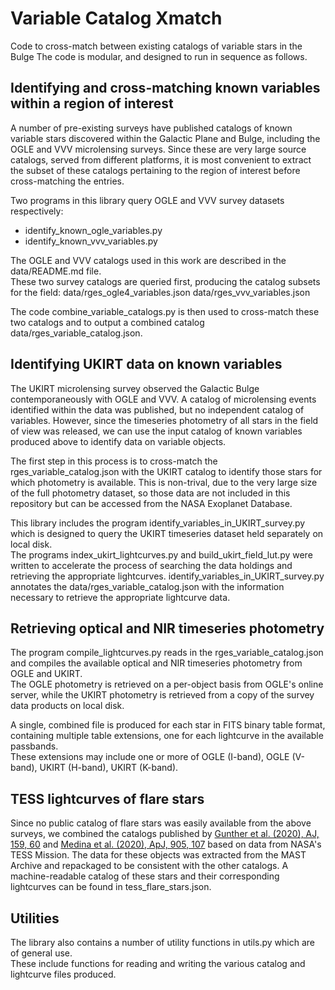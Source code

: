 # Variable Catalog Xmatch
Code to cross-match between existing catalogs of variable stars in the Bulge
The code is modular, and designed to run in sequence as follows. 

## Identifying and cross-matching known variables within a region of interest
A number of pre-existing surveys have published catalogs of known variable stars discovered 
within the Galactic Plane and Bulge, including the OGLE and VVV microlensing surveys. 
Since these are very large source catalogs, served from different platforms, it is 
most convenient to extract the subset of these catalogs pertaining to the region of interest 
before cross-matching the entries.  

Two programs in this library query OGLE and VVV survey datasets respectively:
- identify_known_ogle_variables.py
- identify_known_vvv_variables.py

The OGLE and VVV catalogs used in this work are described in the data/README.md file.  
These two survey catalogs are queried first, producing the catalog subsets for the field:
data/rges_ogle4_variables.json 
data/rges_vvv_variables.json

The code combine_variable_catalogs.py is then used to cross-match these two catalogs and to
output a combined catalog data/rges_variable_catalog.json. 

## Identifying UKIRT data on known variables
The UKIRT microlensing survey observed the Galactic Bulge contemporaneously with OGLE and VVV. 
A catalog of microlensing events identified within the data was published, but no independent 
catalog of variables.  However, since the timeseries photometry of all stars in the field of view
was released, we can use the input catalog of known variables produced above to identify 
data on variable objects.  

The first step in this process is to cross-match the rges_variable_catalog.json with the UKIRT 
catalog to identify those stars for which photometry is available.  This is non-trival, due to 
the very large size of the full photometry dataset, so those data are not included in this repository 
but can be accessed from the NASA Exoplanet Database.

This library includes the program identify_variables_in_UKIRT_survey.py which is designed to 
query the UKIRT timeseries dataset held separately on local disk.  
The programs index_ukirt_lightcurves.py and build_ukirt_field_lut.py were written to accelerate
the process of searching the data holdings and retrieving the appropriate lightcurves. 
identify_variables_in_UKIRT_survey.py annotates the data/rges_variable_catalog.json with the 
information necessary to retrieve the appropriate lightcurve data.

## Retrieving optical and NIR timeseries photometry
The program compile_lightcurves.py reads in the rges_variable_catalog.json and compiles the 
available optical and NIR timeseries photometry from OGLE and UKIRT.  
The OGLE photometry is retrieved on a per-object basis from OGLE's online server, while 
the UKIRT photometry is retrieved from a copy of the survey data products on local disk. 

A single, combined file is produced for each star in FITS binary table format, containing 
multiple table extensions, one for each lightcurve in the available passbands.  
These extensions may include one or more of OGLE (I-band), OGLE (V-band), UKIRT (H-band), 
UKIRT (K-band).

## TESS lightcurves of flare stars
Since no public catalog of flare stars was easily available from the above surveys, we combined the 
catalogs published by [Gunther et al. (2020), AJ, 159, 60](https://ui.adsabs.harvard.edu/abs/2020AJ....159...60G/abstract) 
and [Medina et al. (2020), ApJ, 905, 107](https://ui.adsabs.harvard.edu/abs/2020ApJ...905..107M/abstract) based on 
data from NASA's TESS Mission.  The data for these objects was extracted from the MAST Archive and 
repackaged to be consistent with the other catalogs.  A machine-readable catalog of these stars and 
their corresponding lightcurves can be found in tess_flare_stars.json. 

## Utilities
The library also contains a number of utility functions in utils.py which are of general use.  
These include functions for reading and writing the various catalog and lightcurve files produced. 